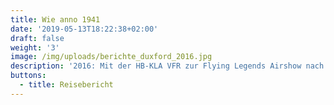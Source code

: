 ```yaml
---
title: Wie anno 1941
date: '2019-05-13T18:22:38+02:00'
draft: false
weight: '3'
image: /img/uploads/berichte_duxford_2016.jpg
description: '2016: Mit der HB-KLA VFR zur Flying Legends Airshow nach Duxford (UK).'
buttons:
  - title: Reisebericht
---
```



